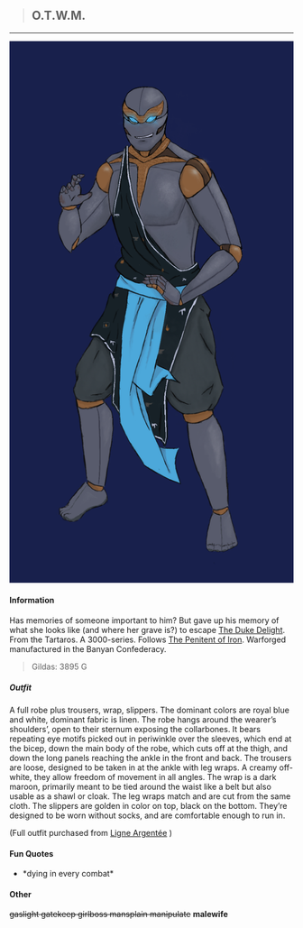 >## O.T.W.M.

--- 

![Otem](../../../Templates/images/Otem.png "vision from the avengers")

#### Information

Has memories of someone important to him? But gave up his memory of what she looks like (and where her grave is?) to escape [The Duke Delight](../NPCs/Duke%20Delight.md). From the Tartaros. A 3000-series. Follows [The Penitent of Iron](../../Religion/Pantheon%20II/The%20Penitent%20of%20Iron.md). Warforged manufactured in the Banyan Confederacy.

>Gildas: 3895 G

##### Outfit

A full robe plus trousers, wrap, slippers. The dominant colors are royal blue and white, dominant fabric is linen. The robe hangs around the wearer’s shoulders’, open to their sternum exposing the collarbones. It bears repeating eye motifs picked out in periwinkle over the sleeves, which end at the bicep, down the main body of the robe, which cuts off at the thigh, and down the long panels reaching the ankle in the front and back. The trousers are loose, designed to be taken in at the ankle with leg wraps. A creamy off-white, they allow freedom of movement in all angles. The wrap is a dark maroon, primarily meant to be tied around the waist like a belt but also usable as a shawl or cloak. The leg wraps match and are cut from the same cloth. The slippers are golden in color on top, black on the bottom. They’re designed to be worn without socks, and are comfortable enough to run in.

(Full outfit purchased from [Ligne Argentée](../../Locations/Siege%20Richesse.md#Ligne%20Argentée) )

#### Fun Quotes

- \*dying in every combat*

#### Other

~~gaslight gatekeep girlboss mansplain manipulate~~ **malewife**
